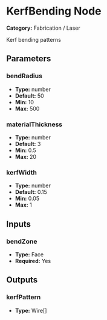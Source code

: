 
# KerfBending Node

**Category:** Fabrication / Laser

Kerf bending patterns

## Parameters


### bendRadius
- **Type:** number
- **Default:** 50
- **Min:** 10
- **Max:** 500



### materialThickness
- **Type:** number
- **Default:** 3
- **Min:** 0.5
- **Max:** 20



### kerfWidth
- **Type:** number
- **Default:** 0.15
- **Min:** 0.05
- **Max:** 1



## Inputs


### bendZone
- **Type:** Face
- **Required:** Yes



## Outputs


### kerfPattern
- **Type:** Wire[]




